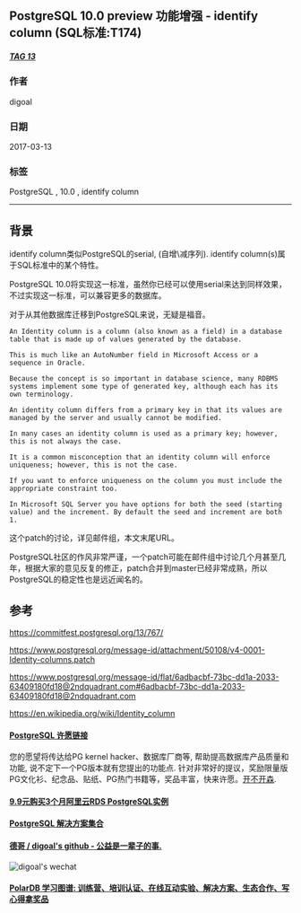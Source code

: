## PostgreSQL 10.0 preview 功能增强 - identify column (SQL标准:T174)  
##### [TAG 13](../class/13.md)
                                                                      
### 作者                                                                                                                   
digoal                                                                 
                                                                        
### 日期                                                                   
2017-03-13                                                                  
                                                                    
### 标签                                                                 
PostgreSQL , 10.0 , identify column      
                                                                      
----                                                                
                                                                         
## 背景                                               
identify column类似PostgreSQL的serial, (自增\减序列). identify column(s)属于SQL标准中的某个特性。  
  
PostgreSQL 10.0将实现这一标准，虽然你已经可以使用serial来达到同样效果，不过实现这一标准，可以兼容更多的数据库。  
  
对于从其他数据库迁移到PostgreSQL来说，无疑是福音。  
  
```  
An Identity column is a column (also known as a field) in a database table that is made up of values generated by the database.   
  
This is much like an AutoNumber field in Microsoft Access or a sequence in Oracle.   
  
Because the concept is so important in database science, many RDBMS systems implement some type of generated key, although each has its own terminology.  
  
An identity column differs from a primary key in that its values are managed by the server and usually cannot be modified.   
  
In many cases an identity column is used as a primary key; however, this is not always the case.  
  
It is a common misconception that an identity column will enforce uniqueness; however, this is not the case.   
  
If you want to enforce uniqueness on the column you must include the appropriate constraint too.  
  
In Microsoft SQL Server you have options for both the seed (starting value) and the increment. By default the seed and increment are both 1.  
```  
  
这个patch的讨论，详见邮件组，本文末尾URL。  
  
PostgreSQL社区的作风非常严谨，一个patch可能在邮件组中讨论几个月甚至几年，根据大家的意见反复的修正，patch合并到master已经非常成熟，所以PostgreSQL的稳定性也是远近闻名的。
            
## 参考                      
https://commitfest.postgresql.org/13/767/  
  
https://www.postgresql.org/message-id/attachment/50108/v4-0001-Identity-columns.patch  
  
https://www.postgresql.org/message-id/flat/6adbacbf-73bc-dd1a-2033-63409180fd18@2ndquadrant.com#6adbacbf-73bc-dd1a-2033-63409180fd18@2ndquadrant.com  
  
https://en.wikipedia.org/wiki/Identity_column  
  
  
  
  
  
  
  
  
  
  
  
  
  
  
  
  
  
  
  
  
  
  
  
  
  
  
  
  
  
  
  
  
  
  
  
  
  
  
  
  
  
  
  
  
  
  
  
  
  
  
  
  
  
  
  
  
  
  
  
  
  
  
  
  
  
  
  
  
  
  
  
  
  
#### [PostgreSQL 许愿链接](https://github.com/digoal/blog/issues/76 "269ac3d1c492e938c0191101c7238216")
您的愿望将传达给PG kernel hacker、数据库厂商等, 帮助提高数据库产品质量和功能, 说不定下一个PG版本就有您提出的功能点. 针对非常好的提议，奖励限量版PG文化衫、纪念品、贴纸、PG热门书籍等，奖品丰富，快来许愿。[开不开森](https://github.com/digoal/blog/issues/76 "269ac3d1c492e938c0191101c7238216").  
  
  
#### [9.9元购买3个月阿里云RDS PostgreSQL实例](https://www.aliyun.com/database/postgresqlactivity "57258f76c37864c6e6d23383d05714ea")
  
  
#### [PostgreSQL 解决方案集合](https://yq.aliyun.com/topic/118 "40cff096e9ed7122c512b35d8561d9c8")
  
  
#### [德哥 / digoal's github - 公益是一辈子的事.](https://github.com/digoal/blog/blob/master/README.md "22709685feb7cab07d30f30387f0a9ae")
  
  
![digoal's wechat](../pic/digoal_weixin.jpg "f7ad92eeba24523fd47a6e1a0e691b59")
  
  
#### [PolarDB 学习图谱: 训练营、培训认证、在线互动实验、解决方案、生态合作、写心得拿奖品](https://www.aliyun.com/database/openpolardb/activity "8642f60e04ed0c814bf9cb9677976bd4")
  
